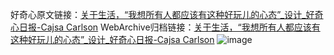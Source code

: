 好奇心原文链接：[关于生活，“我想所有人都应该有这种好玩儿的心态”_设计_好奇心日报-Cajsa Carlson](https://www.qdaily.com/articles/7900.html)
WebArchive归档链接：[关于生活，“我想所有人都应该有这种好玩儿的心态”_设计_好奇心日报-Cajsa Carlson](http://web.archive.org/web/20190623173122/https://www.qdaily.com/articles/7900.html)
![image](http://ww3.sinaimg.cn/large/007d5XDply1g3wk3sa3hbj30u04jtb29)